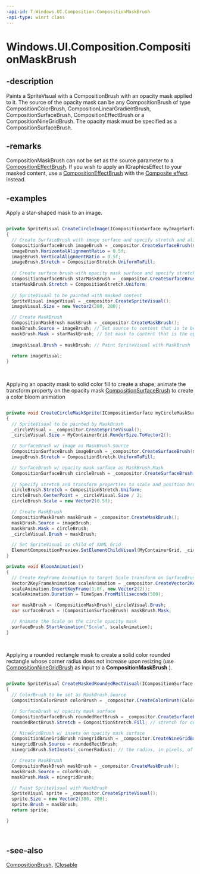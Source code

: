 ```yaml
---
-api-id: T:Windows.UI.Composition.CompositionMaskBrush
-api-type: winrt class
---
```


<!-- Class syntax.
public class CompositionMaskBrush : Windows.UI.Composition.CompositionBrush, Windows.UI.Composition.ICompositionMaskBrush
-->

# Windows.UI.Composition.CompositionMaskBrush

## -description
Paints a SpriteVisual with a CompositionBrush with an opacity mask applied to it. The source of the opacity mask can be any CompositionBrush of type CompositionColorBrush, CompositionLinearGradientBrush, CompositionSurfaceBrush, CompositionEffectBrush or a CompositionNineGridBrush. The opacity mask must be specified as a CompositionSurfaceBrush.



## -remarks
CompositionMaskBrush can not be set as the source parameter to a [CompositionEffectBrush](compositioneffectbrush.md). If you wish to apply an IGraphicsEffect to your masked content, use a [CompositionEffectBrush](compositioneffectbrush.md) with the [Composite effect](/windows/uwp/graphics/composition-effects?f=255&amp;MSPPError=-2147217396) instead.

## -examples
Apply a star-shaped mask to an image.

```csharp

private SpriteVisual CreateCircleImage(ICompositionSurface myImageSurface, ICompositionSurface myStarMaskSurface) 
{ 
  // Create SurfaceBrush with image surface and specify stretch and alignment 
  CompositionSurfaceBrush imageBrush = _compositor.CreateSurfaceBrush(myImageSurface); 
  imageBrush.HorizontalAlignmentRatio = 0.5f; 
  imageBrush.VerticalAlignmentRatio = 0.5f; 
  imageBrush.Stretch = CompositionStretch.UniformToFill; 
 
  // Create surface brush with opacity mask surface and specify stretch and alignment 
  CompositionSurfaceBrush starMaskBrush = _compositor.CreateSurfaceBrush(myStarMaskSurface); 
  starMaskBrush.Stretch = CompositionStretch.Uniform; 
 
  // SpriteVisual to be painted with masked content 
  SpriteVisual imageVisual = _compositor.CreateSpriteVisual(); 
  imageVisual.Size = new Vector2(200, 200); 

  // Create MaskBrush 
  CompositionMaskBrush maskBrush = _compositor.CreateMaskBrush(); 
  maskBrush.Source = imageBrush; // Set source to content that is to be masked 
  maskBrush.Mask = starMaskBrush; // Set mask to content that is the opacity mask 
 
  imageVisual.Brush = maskBrush; // Paint SpriteVisual with MaskBrush 
 
  return imageVisual;           
} 
          
      
```

Applying an opacity mask to solid color fill to create a shape; animate the transform property on the opacity mask [CompositionSurfaceBrush](compositionsurfacebrush.md) to create a color bloom animation

```csharp

private void CreateCircleMaskSprite(ICompositionSurface myCircleMaskSurface, ICompositionSurface myImageSurface)
{
  // SpriteVisual to be painted by MaskBrush
  _circleVisual = _compositor.CreateSpriteVisual();
  _circleVisual.Size = MyContainerGrid.RenderSize.ToVector2();

  // SurfaceBrush w/ image as MaskBrush.Source
  CompositionSurfaceBrush imageBrush = _compositor.CreateSurfaceBrush(myImageSurface);
  imageBrush.Stretch = CompositionStretch.UniformToFill;

  // SurfaceBrush w/ opacity mask surface as MaskBrush.Mask
  CompositionSurfaceBrush circleBrush = _compositor.CreateSurfaceBrush(myCircleMaskSurface);
   
  // Specify stretch and transform properties to scale and position brush for initial state
  circleBrush.Stretch = CompositionStretch.Uniform;
  circleBrush.CenterPoint = _circleVisual.Size / 2;
  circleBrush.Scale = new Vector2(0.5f);

  // Create MaskBrush
  CompositionMaskBrush maskBrush = _compositor.CreateMaskBrush();
  maskBrush.Source = imageBrush;
  maskBrush.Mask = circleBrush;
  _circleVisual.Brush = maskBrush;

  // Set SpriteVisual as child of XAML Grid
  ElementCompositionPreview.SetElementChildVisual(MyContainerGrid, _circleVisual);
}

private void BloomAnimation()
{
  // Create KeyFrame Animation to target Scale transform on SurfaceBrush 
  Vector2KeyFrameAnimation scaleAnimation = _compositor.CreateVector2KeyFrameAnimation();
  scaleAnimation.InsertKeyFrame(1.0f, new Vector2(2));
  scaleAnimation.Duration = TimeSpan.FromMilliseconds(500);

  var maskBrush = (CompositionMaskBrush)_circleVisual.Brush;
  var surfaceBrush = (CompositionSurfaceBrush) maskBrush.Mask;

  // Animate the Scale on the circle opacity mask
  surfaceBrush.StartAnimation("Scale", scaleAnimation);      
}
          
      
```

Applying a rounded rectangle mask to create a solid color rounded rectangle whose corner radius does not increase upon resizing (use [CompositionNineGridBrush](compositionninegridbrush.md) as input to a 
    **CompositionMaskBrush**
  ).

```csharp

private SpriteVisual CreateMaskedRoundedRectVisual(ICompositionSurface myRoundedRectMaskSurface)
{
  // ColorBrush to be set as MaskBrush.Source
  CompositionColorBrush colorBrush = _compositor.CreateColorBrush(Colors.Blue);

  // SurfaceBrush w/ opacity mask surface
  CompositionSurfaceBrush roundedRectBrush = _compositor.CreateSurfaceBrush(myRoundedRectMaskSurface);
  roundedRectBrush.Stretch = CompositionStretch.Fill; // stretch for center of nine-grid

  // NineGridBrush w/ insets on opacity mask surface
  CompositionNineGridBrush ninegridBrush = _compositor.CreateNineGridBrush();
  ninegridBrush.Source = roundedRectBrush;
  ninegridBrush.SetInsets(_cornerRadius); // the radius, in pixels, of the corner as specified on my opacity mask surface 

  // Create MaskBrush
  CompositionMaskBrush maskBrush = _compositor.CreateMaskBrush();
  maskBrush.Source = colorBrush;
  maskBrush.Mask = ninegridBrush;

  // Paint SpriteVisual with MaskBrush
  SpriteVisual sprite = _compositor.CreateSpriteVisual();
  sprite.Size = new Vector2(300, 200);
  sprite.Brush = maskBrush;
  return sprite;

}
          
      
```



## -see-also
[CompositionBrush](compositionbrush.md), [IClosable](../windows.foundation/iclosable.md)
